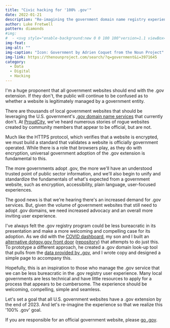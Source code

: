 ```yaml
---
title: "Civic hacking for '100% .gov'"
date: 2022-01-21
description: "Re-imagining the government domain name registry experience."
author: Luke Fretwell
pattern: diamonds
#img: 
#  - <svg style="enable-background:new 0 0 100 100"version=1.1 viewBox="0 0 100 125"x=0px xml:space=preserve xmlns=http://www.w3.org/2000/svg xmlns:graph=http://ns.adobe.com/Graphs/1.0/ xmlns:i=http://ns.adobe.com/AdobeIllustrator/10.0/ xmlns:x=http://ns.adobe.com/Extensibility/1.0/ xmlns:xlink=http://www.w3.org/1999/xlink y=0px><switch><foreignObject height=1 requiredExtensions=http://ns.adobe.com/AdobeIllustrator/10.0/ width=1 x=0 y=0 /><g i:extraneous=self><path d="M74.9,86.1v-2.7c0-2.2-1.1-4.3-3-5.4l-3.2-2c-0.9-0.5-1.4-1.5-1.4-2.5v-3c0-3.5-2.9-6.4-6.4-6.4h-9.1v-7h22.4    c0.4,0,0.8-0.4,0.8-0.8v-2.6c0-0.4-0.4-0.8-0.8-0.8h-2.8V51c0-0.4-0.4-0.8-0.8-0.8H68v-14h2.5c0.4,0,0.8-0.4,0.8-0.8v-2.6    c0-0.4-0.4-0.8-0.8-0.8h-5.1c-0.3-7.7-6.2-13.9-13.8-14.7v-5.5c3-0.3,4.9,1.3,8.1,0.5c0.3-0.1,0.6-0.5,0.6-0.8c0-2,0-3.3,0-5.2    c0-0.5-0.4-0.9-0.9-0.8c-3,0.6-5-0.8-7.8-0.6V4.1c0-0.9-0.7-1.6-1.6-1.6c-0.9,0-1.6,0.7-1.6,1.6v13.2c-7.6,0.8-13.5,7-13.8,14.7    h-5.1c-0.4,0-0.8,0.4-0.8,0.8v2.6c0,0.4,0.4,0.8,0.8,0.8H32v14h-2.5c-0.4,0-0.8,0.4-0.8,0.8v1.9h-2.8c-0.4,0-0.8,0.4-0.8,0.8v2.6    c0,0.4,0.4,0.8,0.8,0.8h22.4v7h-9.1c-3.5,0-6.4,2.9-6.4,6.4v3c0,1-0.5,2-1.4,2.5l-3.2,2c-1.9,1.2-3,3.2-3,5.4v2.7    c-1.7,0.7-2.8,2.3-2.8,4.2c0,2.5,2,4.6,4.6,4.6c2.5,0,4.6-2,4.6-4.6c0-1.9-1.2-3.5-2.8-4.2v-2.7c0-1,0.5-2,1.4-2.5l3.2-2    c1.9-1.2,3-3.2,3-5.4v-3c0-1.6,1.3-2.9,2.9-2.9h9.1V75l-4.6,2.9c-1.9,1.2-3,3.2-3,5.4v5.4c-1.7,0.7-2.8,2.3-2.8,4.2    c0,2.5,2,4.6,4.6,4.6c2.5,0,4.6-2,4.6-4.6c0-1.9-1.2-3.5-2.8-4.2v-5.4c0-1,0.5-2,1.4-2.5L50,78l4.7,2.9c0.9,0.5,1.4,1.5,1.4,2.5    v5.3c-1.7,0.7-2.8,2.3-2.8,4.2c0,2.5,2,4.6,4.6,4.6c2.5,0,4.6-2,4.6-4.6c0-1.9-1.2-3.5-2.8-4.2v-5.3c0-2.2-1.2-4.3-3.1-5.5    L51.7,75v-7.5h9.1c1.6,0,2.9,1.3,2.9,2.9v3c0,2.2,1.1,4.3,3,5.4l3.2,2c0.9,0.5,1.4,1.5,1.4,2.5v2.7c-1.7,0.7-2.8,2.3-2.8,4.2    c0,2.5,2,4.6,4.6,4.6c2.5,0,4.6-2,4.6-4.6C77.7,88.4,76.5,86.7,74.9,86.1z M60.1,37.8c0-0.9,0.7-1.6,1.6-1.6s1.6,0.7,1.6,1.6v10.7    c0,0.9-0.7,1.6-1.6,1.6s-1.6-0.7-1.6-1.6V37.8z M52.3,37.8c0-0.9,0.7-1.6,1.6-1.6s1.6,0.7,1.6,1.6v10.7c0,0.9-0.7,1.6-1.6,1.6    s-1.6-0.7-1.6-1.6V37.8z M39.9,48.5c0,0.9-0.7,1.6-1.6,1.6s-1.6-0.7-1.6-1.6V37.8c0-0.9,0.7-1.6,1.6-1.6s1.6,0.7,1.6,1.6V48.5z     M47.7,48.5c0,0.9-0.7,1.6-1.6,1.6c-0.9,0-1.6-0.7-1.6-1.6V37.8c0-0.9,0.7-1.6,1.6-1.6c0.9,0,1.6,0.7,1.6,1.6V48.5z"/></g></switch>
img-feat: 
img-alt: ""
img-caption: "Icon: Government by Adrien Coquet from the Noun Project"
img-link: https://thenounproject.com/search/?q=government&i=3971645
category:
  - Data
  - Digital
  - Hacking
---
```


I'm a huge proponent that all government websites should end with the .gov extension. If they don't, the public will continue to be confused as to whether a website is legitimately managed by a government entity.

There are thousands of local government websites that should be leveraging the U.S. government's <a href="https://dotgov.gov">.gov domain name services</a> that currently don't. At <a href="https://proudcity.com">ProudCity</a>, we've heard numerous stories of rogue websites created by community members that appear to be official, but are not.

Much like the HTTPS protocol, which verifies that a website is encrypted, we must build a standard that validates a website is officially government operated. While there is a role that browsers play, as they do with encryption, universal government adoption of the .gov extension is fundamental to this.

The more governments adopt .gov, the more we'll have an understood trusted point of public sector information, and we'll also begin to unify and standardize the fundamentals of what's expected from a government website, such as encryption, accessibility, plain language, user-focused experiences.

The good news is that we're hearing there's an increased demand for .gov services. But, given the volume of government websites that still need to adopt .gov domains, we need increased advocacy and an overall more inviting user experience.

I've always felt the .gov registry program could be less bureacratic in its presentation and make a more welcoming and compelling case for its adoption. As we did with the <a href="/thoughts/coding-covid-dashboard">COVID dashboard</a>, my son and I built an <a href="https://dotgov.govfresh.com">alternative dotgov.gov front door</a> (<a href="https://github.com/govfresh/dotgov">repository</a>) that attempts to do just this.  To prototype a different approach, he created a .gov domain look-up tool that pulls from the <a href="https://home.dotgov.gov/data/">data provided by .gov</a>, and I wrote copy and designed a simple page to accompany this.

Hopefully, this is an inspiration to those who manage the .gov service that we can be less bureacratic in the .gov registry user experience. Many local governments are less technical and have little resources to apply for a process that appears to be cumbersome. The experience should be welcoming, compelling, simple and seamless.

Let's set a goal that all U.S. government websites have a .gov extension by the end of 2023. And let's re-imagine the experience so that we realize this '100% .gov' goal.

If you are responsible for an official government website, please <a href="https://dotgov.govfresh.com">go .gov</a>.